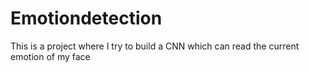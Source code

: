 # Emotiondetection
This is a project where I try to build a CNN which can read the current emotion of my face
